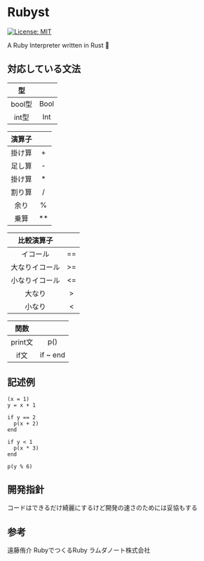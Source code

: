 # Rubyst
[![License: MIT](https://img.shields.io/badge/License-MIT-yellow.svg)](https://opensource.org/licenses/MIT)

A Ruby Interpreter written in Rust 🦄
## 対応している文法

|型||
| :---:  | :---:|
| bool型 | Bool | 
| int型  | Int  |

|演算子||
| :---:  | :---:|
| 掛け算 | + | 
| 足し算 | - |
| 掛け算 | * |
| 割り算 | / |
| 余り | % |
| 乗算 | ** |

|比較演算子||
| :---:  | :---:|
|イコール|==| 
|大なりイコール|>=|
|小なりイコール|<=|
|大なり|>|
|小なり|<|

|関数||
| :---: | :---:|
| print文 | p() |
| if文 | if ~ end |


## 記述例

```main.eld
(x = 1)
y = x + 1

if y == 2
  p(x + 2)
end

if y < 1
  p(x * 3)
end

p(y % 6)
```

## 開発指針
コードはできるだけ綺麗にするけど開発の速さのためには妥協もする

## 参考
遠藤侑介 RubyでつくるRuby ラムダノート株式会社
